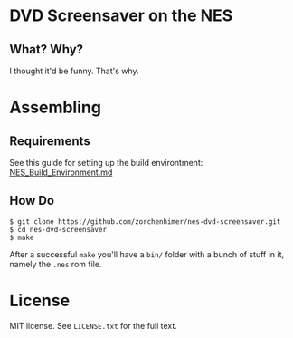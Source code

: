 # DVD Screensaver on the NES
## What? Why?

I thought it'd be funny.  That's why.

# Assembling
## Requirements

See this guide for setting up the build environtment: [NES_Build_Environment.md](https://gist.github.com/zorchenhimer/b5e1f30feb082f5a920c6b7e7a072b13)

## How Do

```
$ git clone https://github.com/zorchenhimer/nes-dvd-screensaver.git
$ cd nes-dvd-screensaver
$ make
```

After a successful `make` you'll have a `bin/` folder with a bunch of stuff in it, namely the `.nes` rom file.

# License

MIT license.  See `LICENSE.txt` for the full text.
